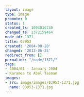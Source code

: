 ```yaml
---
layout: image
type: image
promote: 0
status: 1
created_ts: 1093016730
changed_ts: 1372159464
node_id: 1371
title: 03953
created: '2004-08-20'
changed: '2013-06-25'
redirect_from: []
permalink: "/node/1371/"
tags:
- 2004/01 - January 2004
- Karamea to Abel Tasman
images:
- src: image/images/03953-1371.jpg
  name: 03953-1371.jpg
---
```


